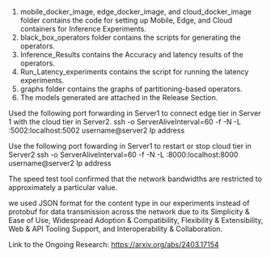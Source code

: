 1. mobile_docker_image, edge_docker_image, and cloud_docker_image folder contains the code for setting up Mobile, Edge, and Cloud containers for Inference Experiments.
2. black_box_operators folder contains the scripts for generating the operators.
3. Inference_Results contains the Accuracy and latency results of the operators.
4. Run_Latency_experiments contains the script for running the latency experiments.
5. graphs folder contains the graphs of partitioning-based operators.
6. The models generated are attached in the Release Section.


Used the following port forwarding in Server1 to connect edge tier in Server 1 with the cloud tier in Server2.
ssh -o ServerAliveInterval=60 -f -N -L :5002:localhost:5002 username@server2 Ip address

Use the following port fowarding in Server1 to restart or stop cloud tier in Server2
ssh -o ServerAliveInterval=60 -f -N -L :8000:localhost:8000 username@server2 Ip address


The speed test tool confirmed that the network bandwidths are restricted to approximately a particular value.

we used JSON format for the content type in our experiments instead of protobuf for data transmission across the network due to its Simplicity & Ease of Use, Widespread Adoption & Compatibility, Flexibility & Extensibility, Web & API Tooling Support, and Interoperability & Collaboration.


Link to the Ongoing Research: https://arxiv.org/abs/2403.17154

